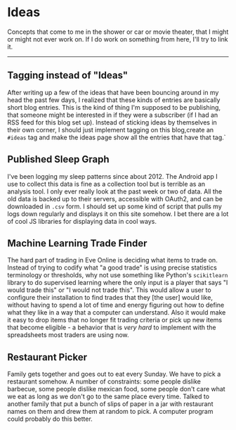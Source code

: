 
# Ideas

Concepts that come to me in the shower or car or movie theater, that I might or might not ever work on.  If I do work on something from here, I'll try to link it.

- - -

## Tagging instead of "Ideas"

After writing up a few of the ideas that have been bouncing around in my head the past few days, I realized that these kinds of entries are basically short blog entries.  This is the kind of thing I'm supposed to be publishing, that someone might be interested in if they were a subscriber (if I had an RSS feed for this blog set up).  Instead of sticking ideas by themselves in their own corner, I should just implement tagging on this blog,create an `#ideas` tag and make the ideas page show all the entries that have that tag.`

## Published Sleep Graph

I've been logging my sleep patterns since about 2012.  The Android app I use to collect this data is fine as a collection tool but is terrible as an analysis tool. I only ever really look at the past week or two of data.  All the old data is backed up to their servers, accessible with OAuth2, and can be downloaded in `.csv` form.  I should set up some kind of script that pulls my logs down regularly and displays it on this site somehow.  I bet there are a lot of cool JS libraries for displaying data in cool ways.

## Machine Learning Trade Finder

The hard part of trading in Eve Online is deciding what items to trade on.  Instead of trying to codify what "a good trade" is using precise statistics terminology or thresholds, why not use something like Python's `scikitlearn` library to do supervised learning where the only input is a player that says "I would trade this" or "I would not trade this".  This would allow a user to configure their installation to find trades that they [the user] would like, without having to spend a lot of time and energy figuring out how to define what they like in a way that a computer can understand.  Also it would make it easy to drop items that no longer fit trading criteria or pick up new items that become eligible - a behavior that is _very hard_ to implement with the spreadsheets most traders are using now.

## Restaurant Picker

Family gets together and goes out to eat every Sunday.  We have to pick a restaurant somehow.  A number of constraints: some people dislike barbecue, some people dislike mexican food, some people don't care what we eat as long as we don't go to the same place every time.  Talked to another family that put a bunch of slips of paper in a jar with restaurant names on them and drew them at random to pick.  A computer program could probably do this better.
